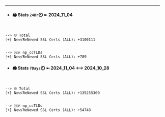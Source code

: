 

---
- #### 🖨️ **Stats** `24Hr`⏲️ ➼ 2024_11_04
```console


--> 🌐 Total
[+] New/ReNewed SSL Certs (ALL): +3100111


--> 🇳🇵 np_ccTLDs
[+] New/ReNewed SSL Certs (ALL): +789

```

- #### 🖨️ **Stats** `7Days`⏲️ ➼ 2024_11_04 <--> 2024_10_28
```console


--> 🌐 Total
[+] New/ReNewed SSL Certs (ALL): +135255360


--> 🇳🇵 np_ccTLDs
[+] New/ReNewed SSL Certs (ALL): +54748

```

